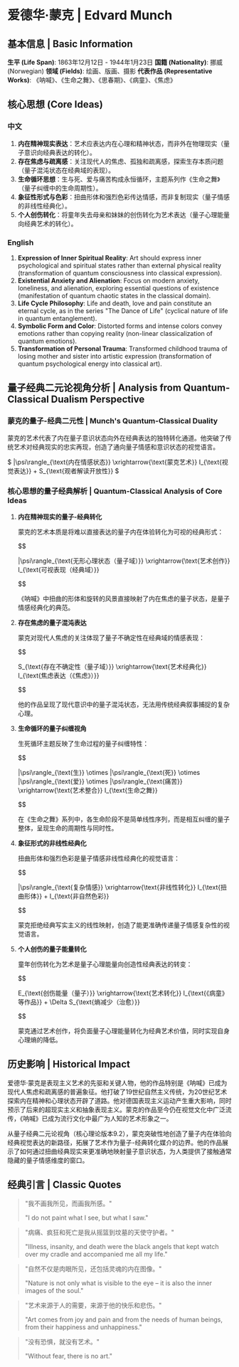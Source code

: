 # 爱德华·蒙克 | Edvard Munch

## 基本信息 | Basic Information

**生平 (Life Span)**: 1863年12月12日 - 1944年1月23日
**国籍 (Nationality)**: 挪威 (Norwegian)
**领域 (Fields)**: 绘画、版画、摄影
**代表作品 (Representative Works)**: 《呐喊》、《生命之舞》、《思春期》、《病童》、《焦虑》

## 核心思想 (Core Ideas)

### 中文
1. **内在精神现实表达**：艺术应表达内在心理和精神状态，而非外在物理现实（量子意识向经典表达的转化）。
2. **存在焦虑与疏离感**：关注现代人的焦虑、孤独和疏离感，探索生存本质问题（量子混沌状态在经典域的表现）。
3. **生命循环思想**：生与死、爱与痛苦构成永恒循环，主题系列作《生命之舞》（量子纠缠中的生命周期性）。
4. **象征性形式与色彩**：扭曲形体和强烈色彩传达情感，而非复制现实（量子情感的非线性经典化）。
5. **个人创伤转化**：将童年失去母亲和妹妹的创伤转化为艺术表达（量子心理能量向经典艺术的转化）。

### English
1. **Expression of Inner Spiritual Reality**: Art should express inner psychological and spiritual states rather than external physical reality (transformation of quantum consciousness into classical expression).
2. **Existential Anxiety and Alienation**: Focus on modern anxiety, loneliness, and alienation, exploring essential questions of existence (manifestation of quantum chaotic states in the classical domain).
3. **Life Cycle Philosophy**: Life and death, love and pain constitute an eternal cycle, as in the series "The Dance of Life" (cyclical nature of life in quantum entanglement).
4. **Symbolic Form and Color**: Distorted forms and intense colors convey emotions rather than copying reality (non-linear classicalization of quantum emotions).
5. **Transformation of Personal Trauma**: Transformed childhood trauma of losing mother and sister into artistic expression (transformation of quantum psychological energy into classical art).

## 量子经典二元论视角分析 | Analysis from Quantum-Classical Dualism Perspective

### 蒙克的量子-经典二元性 | Munch's Quantum-Classical Duality

蒙克的艺术代表了内在量子意识状态向外在经典表达的独特转化通道。他突破了传统艺术对经典现实的忠实再现，创造了通向量子情感和意识状态的视觉语言。

$`
|\psi\rangle_{\text{内在情感状态}} \xrightarrow{\text{蒙克艺术}} I_{\text{视觉表达}} + S_{\text{观者解读开放性}}
`$

### 核心思想的量子经典解析 | Quantum-Classical Analysis of Core Ideas

1. **内在精神现实的量子-经典转化**

   蒙克的艺术本质是将难以直接表达的量子内在体验转化为可视的经典形式：

   $$

   
   |\psi\rangle_{\text{无形心理状态（量子域）}} \xrightarrow{\text{艺术创作}} I_{\text{可视表现（经典域）}}
   
   $$

   《呐喊》中扭曲的形体和旋转的风景直接映射了内在焦虑的量子状态，是量子情感经典化的典范。

2. **存在焦虑的量子混沌表达**

   蒙克对现代人焦虑的关注体现了量子不确定性在经典域的情感表现：

   $$

   
   S_{\text{存在不确定性（量子域）}} \xrightarrow{\text{艺术经典化}} I_{\text{焦虑表达（《焦虑》）}}
   
   $$

   他的作品呈现了现代意识中的量子混沌状态，无法用传统经典叙事捕捉的复杂心理。

3. **生命循环的量子纠缠视角**

   生死循环主题反映了生命过程的量子纠缠特性：

   $$

   
   |\psi\rangle_{\text{生}} \otimes |\psi\rangle_{\text{死}} \otimes |\psi\rangle_{\text{爱}} \otimes |\psi\rangle_{\text{痛苦}} \xrightarrow{\text{艺术整合}} I_{\text{生命之舞}}
   
   $$

   在《生命之舞》系列中，各生命阶段不是简单线性序列，而是相互纠缠的量子整体，呈现生命的周期性与同时性。

4. **象征形式的非线性经典化**

   扭曲形体和强烈色彩是量子情感非线性经典化的视觉语言：

   $$

   
   |\psi\rangle_{\text{复杂情感}} \xrightarrow{\text{非线性转化}} I_{\text{扭曲形体}} + I_{\text{非自然色彩}}
   
   $$

   蒙克拒绝经典写实主义的线性映射，创造了能更准确传递量子情感复杂性的视觉语言。

5. **个人创伤的量子能量转化**

   童年创伤转化为艺术是量子心理能量向创造性经典表达的转变：

   $$

   
   E_{\text{创伤能量（量子）}} \xrightarrow{\text{艺术转化}} I_{\text{《病童》等作品}} + \Delta S_{\text{熵减少（治愈）}}
   
   $$

   蒙克通过艺术创作，将负面量子心理能量转化为经典艺术价值，同时实现自身心理熵的降低。

## 历史影响 | Historical Impact

爱德华·蒙克是表现主义艺术的先驱和关键人物，他的作品特别是《呐喊》已成为现代人焦虑和疏离感的普遍象征。他打破了19世纪自然主义传统，为20世纪艺术探索内在精神和心理状态开辟了道路。他对德国表现主义运动产生重大影响，同时预示了后来的超现实主义和抽象表现主义。蒙克的作品至今仍在视觉文化中广泛流传，《呐喊》已成为流行文化中最广为人知的艺术形象之一。

从量子经典二元论视角（核心理论版本9.2），蒙克突破性地创造了量子内在体验向经典视觉表达的新路径，拓展了艺术作为量子-经典转化媒介的边界。他的作品展示了如何通过扭曲经典现实来更准确地映射量子意识状态，为人类提供了接触通常隐藏的量子情感维度的窗口。

## 经典引言 | Classic Quotes

> "我不画我所见，而画我所感。"
>
> "I do not paint what I see, but what I saw."

> "病痛、疯狂和死亡是我从摇篮到坟墓的天使守护者。"
>
> "Illness, insanity, and death were the black angels that kept watch over my cradle and accompanied me all my life."

> "自然不仅是肉眼所见，还包括灵魂的内在图像。"
>
> "Nature is not only what is visible to the eye – it is also the inner images of the soul."

> "艺术来源于人的需要，来源于他的快乐和悲伤。"
>
> "Art comes from joy and pain and from the needs of human beings, from their happiness and unhappiness."

> "没有恐惧，就没有艺术。"
>
> "Without fear, there is no art."

